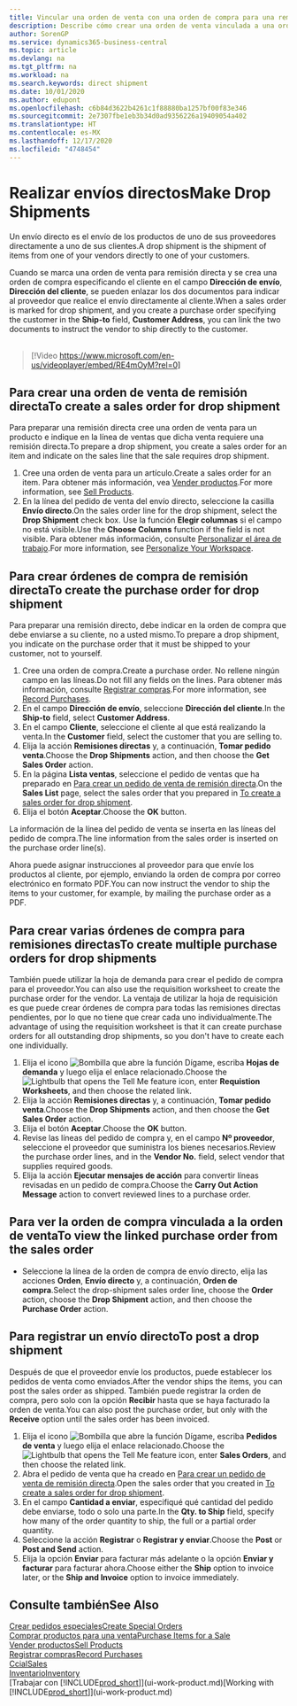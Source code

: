 ```yaml
---
title: Vincular una orden de venta con una orden de compra para una remisión directa | Documentos de Microsoft
description: Describe cómo crear una orden de venta vinculada a una orden de compra para habilitar el envío directo del proveedor al cliente.
author: SorenGP
ms.service: dynamics365-business-central
ms.topic: article
ms.devlang: na
ms.tgt_pltfrm: na
ms.workload: na
ms.search.keywords: direct shipment
ms.date: 10/01/2020
ms.author: edupont
ms.openlocfilehash: c6b84d3622b4261c1f88880ba1257bf00f83e346
ms.sourcegitcommit: 2e7307fbe1eb3b34d0ad9356226a19409054a402
ms.translationtype: HT
ms.contentlocale: es-MX
ms.lasthandoff: 12/17/2020
ms.locfileid: "4748454"
---
```

# <a name="make-drop-shipments"></a><span data-ttu-id="5b1b7-103">Realizar envíos directos</span><span class="sxs-lookup"><span data-stu-id="5b1b7-103">Make Drop Shipments</span></span>

<span data-ttu-id="5b1b7-104">Un envío directo es el envío de los productos de uno de sus proveedores directamente a uno de sus clientes.</span><span class="sxs-lookup"><span data-stu-id="5b1b7-104">A drop shipment is the shipment of items from one of your vendors directly to one of your customers.</span></span>

<span data-ttu-id="5b1b7-105">Cuando se marca una orden de venta para remisión directa y se crea una orden de compra especificando el cliente en el campo **Dirección de envío**, **Dirección del cliente**, se pueden enlazar los dos documentos para indicar al proveedor que realice el envío directamente al cliente.</span><span class="sxs-lookup"><span data-stu-id="5b1b7-105">When a sales order is marked for drop shipment, and you create a purchase order specifying the customer in the **Ship-to** field, **Customer Address**, you can link the two documents to instruct the vendor to ship directly to the customer.</span></span>
<br><br>  
  
> [!Video https://www.microsoft.com/en-us/videoplayer/embed/RE4mOyM?rel=0]

## <a name="to-create-a-sales-order-for-drop-shipment"></a><span data-ttu-id="5b1b7-106">Para crear una orden de venta de remisión directa</span><span class="sxs-lookup"><span data-stu-id="5b1b7-106">To create a sales order for drop shipment</span></span>

<span data-ttu-id="5b1b7-107">Para preparar una remisión directa cree una orden de venta para un producto e indique en la línea de ventas que dicha venta requiere una remisión directa.</span><span class="sxs-lookup"><span data-stu-id="5b1b7-107">To prepare a drop shipment, you create a sales order for an item and indicate on the sales line that the sale requires drop shipment.</span></span>

1. <span data-ttu-id="5b1b7-108">Cree una orden de venta para un artículo.</span><span class="sxs-lookup"><span data-stu-id="5b1b7-108">Create a sales order for an item.</span></span> <span data-ttu-id="5b1b7-109">Para obtener más información, vea [Vender productos](sales-how-sell-products.md).</span><span class="sxs-lookup"><span data-stu-id="5b1b7-109">For more information, see [Sell Products](sales-how-sell-products.md).</span></span>
2. <span data-ttu-id="5b1b7-110">En la línea del pedido de venta del envío directo, seleccione la casilla **Envío directo**.</span><span class="sxs-lookup"><span data-stu-id="5b1b7-110">On the sales order line for the drop shipment, select the **Drop Shipment** check box.</span></span> <span data-ttu-id="5b1b7-111">Use la función **Elegir columnas** si el campo no está visible.</span><span class="sxs-lookup"><span data-stu-id="5b1b7-111">Use the **Choose Columns** function if the field is not visible.</span></span> <span data-ttu-id="5b1b7-112">Para obtener más información, consulte [Personalizar el área de trabajo](ui-personalization-user.md).</span><span class="sxs-lookup"><span data-stu-id="5b1b7-112">For more information, see [Personalize Your Workspace](ui-personalization-user.md).</span></span>

## <a name="to-create-the-purchase-order-for-drop-shipment"></a><span data-ttu-id="5b1b7-113">Para crear órdenes de compra de remisión directa</span><span class="sxs-lookup"><span data-stu-id="5b1b7-113">To create the purchase order for drop shipment</span></span>

<span data-ttu-id="5b1b7-114">Para preparar una remisión directo, debe indicar en la orden de compra que debe enviarse a su cliente, no a usted mismo.</span><span class="sxs-lookup"><span data-stu-id="5b1b7-114">To prepare a drop shipment, you indicate on the purchase order that it must be shipped to your customer, not to yourself.</span></span>

1. <span data-ttu-id="5b1b7-115">Cree una orden de compra.</span><span class="sxs-lookup"><span data-stu-id="5b1b7-115">Create a purchase order.</span></span> <span data-ttu-id="5b1b7-116">No rellene ningún campo en las líneas.</span><span class="sxs-lookup"><span data-stu-id="5b1b7-116">Do not fill any fields on the lines.</span></span> <span data-ttu-id="5b1b7-117">Para obtener más información, consulte [Registrar compras](purchasing-how-record-purchases.md).</span><span class="sxs-lookup"><span data-stu-id="5b1b7-117">For more information, see [Record Purchases](purchasing-how-record-purchases.md).</span></span>
2. <span data-ttu-id="5b1b7-118">En el campo **Dirección de envío**, seleccione **Dirección del cliente**.</span><span class="sxs-lookup"><span data-stu-id="5b1b7-118">In the **Ship-to** field, select **Customer Address**.</span></span>
3. <span data-ttu-id="5b1b7-119">En el campo **Cliente**, seleccione el cliente al que está realizando la venta.</span><span class="sxs-lookup"><span data-stu-id="5b1b7-119">In the **Customer** field, select the customer that you are selling to.</span></span>
4. <span data-ttu-id="5b1b7-120">Elija la acción **Remisiones directas** y, a continuación, **Tomar pedido venta**.</span><span class="sxs-lookup"><span data-stu-id="5b1b7-120">Choose the **Drop Shipments** action, and then choose the **Get Sales Order** action.</span></span>
5. <span data-ttu-id="5b1b7-121">En la página **Lista ventas**, seleccione el pedido de ventas que ha preparado en [Para crear un pedido de venta de remisión directa](sales-how-drop-shipment.md#to-create-a-sales-order-for-drop-shipment).</span><span class="sxs-lookup"><span data-stu-id="5b1b7-121">On the **Sales List** page, select the sales order that you prepared in [To create a sales order for drop shipment](sales-how-drop-shipment.md#to-create-a-sales-order-for-drop-shipment).</span></span>
6. <span data-ttu-id="5b1b7-122">Elija el botón **Aceptar**.</span><span class="sxs-lookup"><span data-stu-id="5b1b7-122">Choose the **OK** button.</span></span>

<span data-ttu-id="5b1b7-123">La información de la línea del pedido de venta se inserta en las líneas del pedido de compra.</span><span class="sxs-lookup"><span data-stu-id="5b1b7-123">The line information from the sales order is inserted on the purchase order line(s).</span></span>

<span data-ttu-id="5b1b7-124">Ahora puede asignar instrucciones al proveedor para que envíe los productos al cliente, por ejemplo, enviando la orden de compra por correo electrónico en formato PDF.</span><span class="sxs-lookup"><span data-stu-id="5b1b7-124">You can now instruct the vendor to ship the items to your customer, for example, by mailing the purchase order as a PDF.</span></span>     

## <a name="to-create-multiple-purchase-orders-for-drop-shipments"></a><span data-ttu-id="5b1b7-125">Para crear varias órdenes de compra para remisiones directas</span><span class="sxs-lookup"><span data-stu-id="5b1b7-125">To create multiple purchase orders for drop shipments</span></span>

<span data-ttu-id="5b1b7-126">También puede utilizar la hoja de demanda para crear el pedido de compra para el proveedor.</span><span class="sxs-lookup"><span data-stu-id="5b1b7-126">You can also use the requisition worksheet to create the purchase order for the vendor.</span></span> <span data-ttu-id="5b1b7-127">La ventaja de utilizar la hoja de requisición es que puede crear órdenes de compra para todas las remisiones directas pendientes, por lo que no tiene que crear cada uno individualmente.</span><span class="sxs-lookup"><span data-stu-id="5b1b7-127">The advantage of using the requisition worksheet is that it can create purchase orders for all outstanding drop shipments, so you don't have to create each one individually.</span></span>

1. <span data-ttu-id="5b1b7-128">Elija el icono ![Bombilla que abre la función Dígame](media/ui-search/search_small.png "Dígame qué desea hacer"), escriba **Hojas de demanda** y luego elija el enlace relacionado.</span><span class="sxs-lookup"><span data-stu-id="5b1b7-128">Choose the ![Lightbulb that opens the Tell Me feature](media/ui-search/search_small.png "Tell me what you want to do") icon, enter **Requistion Worksheets**, and then choose the related link.</span></span>
2. <span data-ttu-id="5b1b7-129">Elija la acción **Remisiones directas** y, a continuación, **Tomar pedido venta**.</span><span class="sxs-lookup"><span data-stu-id="5b1b7-129">Choose the **Drop Shipments** action, and then choose the **Get Sales Order** action.</span></span>
3. <span data-ttu-id="5b1b7-130">Elija el botón **Aceptar**.</span><span class="sxs-lookup"><span data-stu-id="5b1b7-130">Choose the **OK** button.</span></span>
4. <span data-ttu-id="5b1b7-131">Revise las líneas del pedido de compra y, en el campo **Nº proveedor**, seleccione el proveedor que suministra los bienes necesarios.</span><span class="sxs-lookup"><span data-stu-id="5b1b7-131">Review the purchase order lines, and in the **Vendor No.** field, select vendor that supplies required goods.</span></span> 
5. <span data-ttu-id="5b1b7-132">Elija la acción **Ejecutar mensajes de acción** para convertir líneas revisadas en un pedido de compra.</span><span class="sxs-lookup"><span data-stu-id="5b1b7-132">Choose the **Carry Out Action Message** action to convert reviewed lines to a purchase order.</span></span>

## <a name="to-view-the-linked-purchase-order-from-the-sales-order"></a><span data-ttu-id="5b1b7-133">Para ver la orden de compra vinculada a la orden de venta</span><span class="sxs-lookup"><span data-stu-id="5b1b7-133">To view the linked purchase order from the sales order</span></span>

* <span data-ttu-id="5b1b7-134">Seleccione la línea de la orden de compra de envío directo, elija las acciones **Orden**, **Envío directo** y, a continuación, **Orden de compra**.</span><span class="sxs-lookup"><span data-stu-id="5b1b7-134">Select the drop-shipment sales order line, choose the **Order** action, choose the **Drop Shipment** action, and then choose the **Purchase Order** action.</span></span>

## <a name="to-post-a-drop-shipment"></a><span data-ttu-id="5b1b7-135">Para registrar un envío directo</span><span class="sxs-lookup"><span data-stu-id="5b1b7-135">To post a drop shipment</span></span>

<span data-ttu-id="5b1b7-136">Después de que el proveedor envíe los productos, puede establecer los pedidos de venta como enviados.</span><span class="sxs-lookup"><span data-stu-id="5b1b7-136">After the vendor ships the items, you can post the sales order as shipped.</span></span> <span data-ttu-id="5b1b7-137">También puede registrar la orden de compra, pero solo con la opción **Recibir** hasta que se haya facturado la orden de venta.</span><span class="sxs-lookup"><span data-stu-id="5b1b7-137">You can also post the purchase order, but only with the **Receive** option until the sales order has been invoiced.</span></span>

1. <span data-ttu-id="5b1b7-138">Elija el icono ![Bombilla que abre la función Dígame](media/ui-search/search_small.png "Dígame qué desea hacer"), escriba **Pedidos de venta** y luego elija el enlace relacionado.</span><span class="sxs-lookup"><span data-stu-id="5b1b7-138">Choose the ![Lightbulb that opens the Tell Me feature](media/ui-search/search_small.png "Tell me what you want to do") icon, enter **Sales Orders**, and then choose the related link.</span></span>
2. <span data-ttu-id="5b1b7-139">Abra el pedido de venta que ha creado en [Para crear un pedido de venta de remisión directa](#to-create-a-sales-order-for-drop-shipment).</span><span class="sxs-lookup"><span data-stu-id="5b1b7-139">Open the sales order that you created in [To create a sales order for drop shipment](#to-create-a-sales-order-for-drop-shipment).</span></span>
3. <span data-ttu-id="5b1b7-140">En el campo **Cantidad a enviar**, especifiqué qué cantidad del pedido debe enviarse, todo o solo una parte.</span><span class="sxs-lookup"><span data-stu-id="5b1b7-140">In the **Qty. to Ship** field, specify how many of the order quantity to ship, the full or a partial order quantity.</span></span>
4. <span data-ttu-id="5b1b7-141">Seleccione la acción **Registrar** o **Registrar y enviar**.</span><span class="sxs-lookup"><span data-stu-id="5b1b7-141">Choose the **Post** or **Post and Send** action.</span></span>
5. <span data-ttu-id="5b1b7-142">Elija la opción **Enviar** para facturar más adelante o la opción **Enviar y facturar** para facturar ahora.</span><span class="sxs-lookup"><span data-stu-id="5b1b7-142">Choose either the **Ship** option to invoice later, or the **Ship and Invoice** option to invoice immediately.</span></span>

## <a name="see-also"></a><span data-ttu-id="5b1b7-143">Consulte también</span><span class="sxs-lookup"><span data-stu-id="5b1b7-143">See Also</span></span>

[<span data-ttu-id="5b1b7-144">Crear pedidos especiales</span><span class="sxs-lookup"><span data-stu-id="5b1b7-144">Create Special Orders</span></span>](sales-how-to-create-special-orders.md)  
[<span data-ttu-id="5b1b7-145">Comprar productos para una venta</span><span class="sxs-lookup"><span data-stu-id="5b1b7-145">Purchase Items for a Sale</span></span>](purchasing-how-purchase-products-sale.md)  
[<span data-ttu-id="5b1b7-146">Vender productos</span><span class="sxs-lookup"><span data-stu-id="5b1b7-146">Sell Products</span></span>](sales-how-sell-products.md)  
[<span data-ttu-id="5b1b7-147">Registrar compras</span><span class="sxs-lookup"><span data-stu-id="5b1b7-147">Record Purchases</span></span>](purchasing-how-record-purchases.md)  
[<span data-ttu-id="5b1b7-148">Ccial</span><span class="sxs-lookup"><span data-stu-id="5b1b7-148">Sales</span></span>](sales-manage-sales.md)  
[<span data-ttu-id="5b1b7-149">Inventario</span><span class="sxs-lookup"><span data-stu-id="5b1b7-149">Inventory</span></span>](inventory-manage-inventory.md)  
<span data-ttu-id="5b1b7-150">[Trabajar con [!INCLUDE[prod_short](includes/prod_short.md)]](ui-work-product.md)</span><span class="sxs-lookup"><span data-stu-id="5b1b7-150">[Working with [!INCLUDE[prod_short](includes/prod_short.md)]](ui-work-product.md)</span></span>
